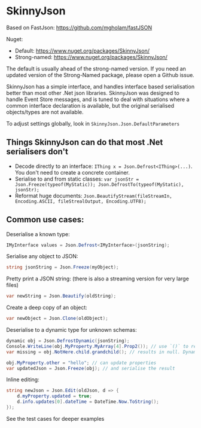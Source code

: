 SkinnyJson
==========
Based on FastJson: https://github.com/mgholam/fastJSON

Nuget:

* Default: https://www.nuget.org/packages/SkinnyJson/
* Strong-named: https://www.nuget.org/packages/SkinnyJson/

The default is usually ahead of the strong-named version. If you need an updated version of the Strong-Named package, please open a Github issue.

SkinnyJson has a simple interface, and handles interface based serialisation better than most other .Net json libraries.
SkinnyJson was designed to handle Event Store messages, and is tuned to
deal with situations where a common interface declaration is available, but the original serialised objects/types are not available.

To adjust settings globally, look in `SkinnyJson.Json.DefaultParameters`

Things SkinnyJson can do that most .Net serialisers don't
-----------------------------------------------------------

- Decode directly to an interface: `IThing x = Json.Defrost<IThing>(...)`. You don't need to create a concrete container.
- Serialise to and from static classes: `var jsonStr = Json.Freeze(typeof(MyStatic)); Json.DefrostTo(typeof(MyStatic), jsonStr);`
- Reformat huge documents: `Json.BeautifyStream(fileStreamIn, Encoding.ASCII, fileStrealOutput, Encoding.UTF8);`

Common use cases:
----------

Deserialise a known type:
```csharp
IMyInterface values = Json.Defrost<IMyInterface>(jsonString);
```

Serialise any object to JSON:
```csharp
string jsonString = Json.Freeze(myObject);
```

Pretty print a JSON string: (there is also a streaming version for very large files)
```csharp
var newString = Json.Beautify(oldString);
```

Create a deep copy of an object:
```csharp
var newObject = Json.Clone(oldObject);
```

Deserialise to a dynamic type for unknown schemas:
```csharp
dynamic obj = Json.DefrostDynamic(jsonString);
Console.WriteLine(obj.MyProperty.MyArray[4].Prop2()); // use `()` to read a value.
var missing = obj.NotHere.child.grandchild(); // results in null. Dynamic does null propagation.

obj.MyProperty.other = "hello"; // can update properties
var updatedJson = Json.Freeze(obj); // and serialise the result
```

Inline editing:
```csharp
string newJson = Json.Edit(oldJson, d => {
    d.myProperty.updated = true;
    d.info.updates[0].dateTime = DateTime.Now.ToString();
});
```

See the test cases for deeper examples
